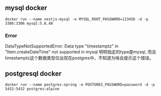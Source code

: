 
## mysql docker
```
docker run --name nestjs-mysql -e MYSQL_ROOT_PASSWORD=123456 -d -p 3306:3306 mysql:5.6.40
```
### Error
DataTypeNotSupportedError: Data type "timestamptz" in "Item.createDateTime" not supported in mysql
明明指定的type是mysql, 而且timestamptz这个数据类型仅出现在postgres中，不知道为啥会提示这个错误。

## postgresql docker

```
docker run --name postgres-spring -e POSTGRES_PASSWORD=password -d -p 5432:5432 postgres:alpine
```